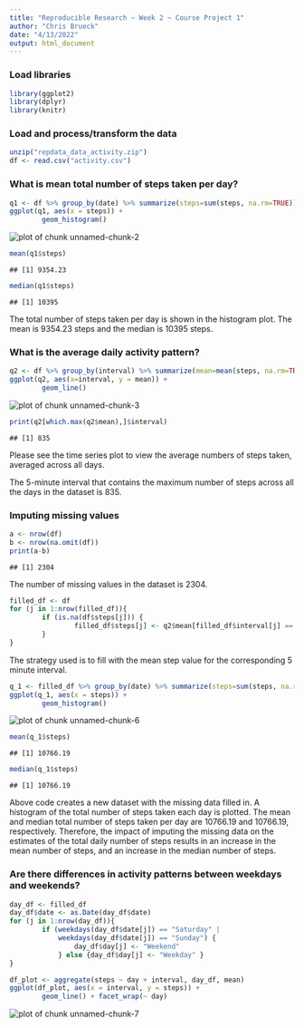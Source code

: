 ```yaml
---
title: "Reproducible Research ~ Week 2 ~ Course Project 1"
author: "Chris Brueck"
date: "4/13/2022"
output: html_document
---
```




### Load libraries

```r
library(ggplot2)
library(dplyr)
library(knitr)
```

### Load and process/transform the data

```r
unzip("repdata_data_activity.zip")
df <- read.csv("activity.csv")
```

### What is mean total number of steps taken per day?

```r
q1 <- df %>% group_by(date) %>% summarize(steps=sum(steps, na.rm=TRUE))
ggplot(q1, aes(x = steps)) + 
        geom_histogram()
```

![plot of chunk unnamed-chunk-2](figure/unnamed-chunk-2-1.png)

```r
mean(q1$steps)
```

```
## [1] 9354.23
```

```r
median(q1$steps)
```

```
## [1] 10395
```

The total number of steps taken per day is shown in the histogram plot. The mean is 9354.23 steps and the median is 10395 steps. 

### What is the average daily activity pattern?

```r
q2 <- df %>% group_by(interval) %>% summarize(mean=mean(steps, na.rm=TRUE))
ggplot(q2, aes(x=interval, y = mean)) +
        geom_line()
```

![plot of chunk unnamed-chunk-3](figure/unnamed-chunk-3-1.png)

```r
print(q2[which.max(q2$mean),]$interval)
```

```
## [1] 835
```

Please see the time series plot to view the average numbers of steps taken, averaged across all days. 

The 5-minute interval that contains the maximum number of steps across all the days in the dataset is 835.

### Imputing missing values

```r
a <- nrow(df)
b <- nrow(na.omit(df))
print(a-b)
```

```
## [1] 2304
```

The number of missing values in the dataset is 2304.


```r
filled_df <- df
for (j in 1:nrow(filled_df)){
        if (is.na(df$steps[j])) {
                filled_df$steps[j] <- q2$mean[filled_df$interval[j] == q2$interval]
        }
}
```

The strategy used is to fill with the mean step value for the corresponding 5 minute interval.


```r
q_1 <- filled_df %>% group_by(date) %>% summarize(steps=sum(steps, na.rm=TRUE))
ggplot(q_1, aes(x = steps)) + 
        geom_histogram()
```

![plot of chunk unnamed-chunk-6](figure/unnamed-chunk-6-1.png)

```r
mean(q_1$steps)
```

```
## [1] 10766.19
```

```r
median(q_1$steps)
```

```
## [1] 10766.19
```

Above code creates a new dataset with the missing data filled in. A histogram of the total number of steps taken each day is plotted. The mean and median total number of steps taken per day are 10766.19 and 10766.19, respectively. Therefore, the impact of imputing the missing data on the estimates of the total daily number of steps results in an increase in the mean number of steps, and an increase in the median number of steps. 

### Are there differences in activity patterns between weekdays and weekends?

```r
day_df <- filled_df
day_df$date <- as.Date(day_df$date)
for (j in 1:nrow(day_df)){
        if (weekdays(day_df$date[j]) == "Saturday" |
            weekdays(day_df$date[j]) == "Sunday") {
                day_df$day[j] <- "Weekend" 
            } else {day_df$day[j] <- "Weekday" }
}

df_plot <- aggregate(steps ~ day + interval, day_df, mean)
ggplot(df_plot, aes(x = interval, y = steps)) +
        geom_line() + facet_wrap(~ day)
```

![plot of chunk unnamed-chunk-7](figure/unnamed-chunk-7-1.png)
